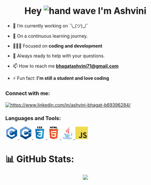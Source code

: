 <h1 align="center">Hey <img src="https://raw.githubusercontent.com/MartinHeinz/MartinHeinz/master/wave.gif" alt="hand wave" width="50"/>  I'm Ashvini</h1>  

- 🔭 I’m currently working on ¯\\\_(ツ)\_/¯

- 🌱 On a continuous learning journey.

- 👩🏻‍💻 Focused on **coding and development**

- 💬 Always ready to help with your questions.

- 📫 How to reach me **bhagatashvini71@gmail.com**

- ⚡ Fun fact: **I'm still a student and love coding**

<h3 align="left">Connect with me:</h3>
<p align="left">
<a href="https://linkedin.com/in/https://www.linkedin.com/in/ashvini-bhagat-b69396284/" target="blank"><img align="center" src="https://raw.githubusercontent.com/rahuldkjain/github-profile-readme-generator/master/src/images/icons/Social/linked-in-alt.svg" alt="https://www.linkedin.com/in/ashvini-bhagat-b69396284/" height="30" width="40" /></a>

</p>

<h3 align="left">Languages and Tools:</h3>
<p align="left"> <a href="https://www.cprogramming.com/" target="_blank" rel="noreferrer"> <img src="https://raw.githubusercontent.com/devicons/devicon/master/icons/c/c-original.svg" alt="c" width="40" height="40"/> </a> <a href="https://www.w3schools.com/cpp/" target="_blank" rel="noreferrer"> <img src="https://raw.githubusercontent.com/devicons/devicon/master/icons/cplusplus/cplusplus-original.svg" alt="cplusplus" width="40" height="40"/> </a> <a href="https://www.w3schools.com/css/" target="_blank" rel="noreferrer"> <img src="https://raw.githubusercontent.com/devicons/devicon/master/icons/css3/css3-original-wordmark.svg" alt="css3" width="40" height="40"/> </a> <a href="https://www.w3.org/html/" target="_blank" rel="noreferrer"> <img src="https://raw.githubusercontent.com/devicons/devicon/master/icons/html5/html5-original-wordmark.svg" alt="html5" width="40" height="40"/> </a> <a href="https://www.java.com" target="_blank" rel="noreferrer"> <img src="https://raw.githubusercontent.com/devicons/devicon/master/icons/java/java-original.svg" alt="java" width="40" height="40"/> </a> <a href="https://developer.mozilla.org/en-US/docs/Web/JavaScript" target="_blank" rel="noreferrer"> <img src="https://raw.githubusercontent.com/devicons/devicon/master/icons/javascript/javascript-original.svg" alt="javascript" width="40" height="40"/> </a> </p>

# 📊 GitHub Stats:
<div align="center">
    <!--<img src="https://github-profile-trophy.vercel.app/?username=DarkMortal&theme=onestar&no-frame=true&column=3&row=2" alt="GitHub Streak Stats"/><br/>-->
    <img align="center" src="https://github-readme-stats.vercel.app/api/top-langs/?username=ASHVINIKODE&include_all_commits=true&count_private=true&show_icons=true&line_height=20&title_color=012148B&text_color=D3D3D3&bg_color=0,000000,130F40&layout=compact"></img><br/><br/>
